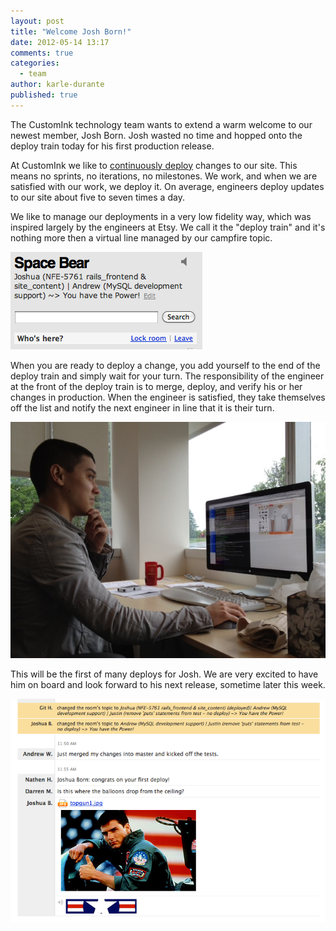```yaml
---
layout: post
title: "Welcome Josh Born!"
date: 2012-05-14 13:17
comments: true
categories: 
  - team
author: karle-durante
published: true
---
```


The CustomInk technology team wants to extend a warm welcome to our newest member, Josh Born.  Josh wasted no time and hopped onto the deploy train today for his first production release.

At CustomInk we like to <a href="http://www.customink.com/designs/proofs/jub0-000p-fxs7/front.jpg" target="_new">continuously deploy</a> changes to our site.  This means no sprints, no iterations, no milestones.  We work, and when we are satisfied with our work, we deploy it.  On average, engineers deploy updates to our site about five to seven times a day.  

<!-- more -->

We like to manage our deployments in a very low fidelity way, which was inspired largely by the engineers at Etsy.  We call it the "deploy train" and it's nothing more then a virtual line managed by our campfire topic.  

![Campfire Deploy Train](/images/deploy_train.png)

When you are ready to deploy a change, you add yourself to the end of the deploy train and simply wait for your turn.  The responsibility of the engineer at the front of the deploy train is to merge, deploy, and verify his or her changes in production.  When the engineer is satisfied, they take themselves off the list and notify the next engineer in line that it is their turn.

![Josh ponders his first release](/images/josh_born_ponder_deploy.jpg)

This will be the first of many deploys for Josh.  We are very excited to have him on board and look forward to his next release, sometime later this week.

![Josh releases his first code](/images/josh_born_first_deploy.png)
